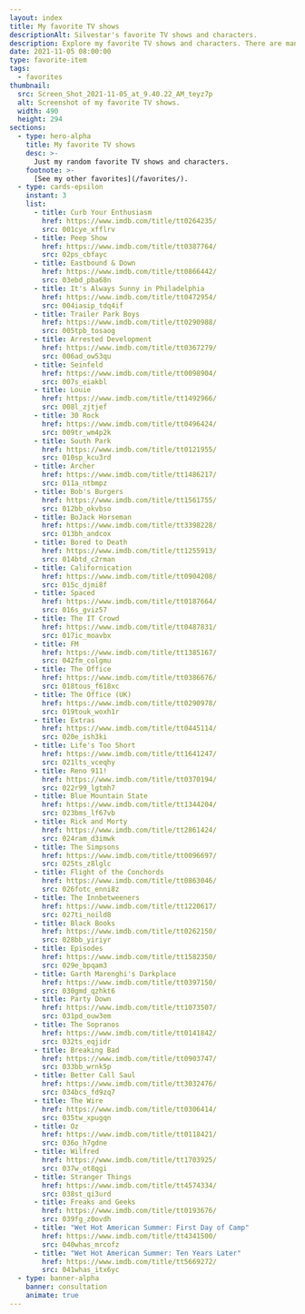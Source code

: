 ```yaml
---
layout: index
title: My favorite TV shows
descriptionAlt: Silvestar's favorite TV shows and characters.
description: Explore my favorite TV shows and characters. There are many many more, but these are the first ones that come up to my mind.
date: 2021-11-05 08:00:00
type: favorite-item
tags:
  - favorites
thumbnail:
  src: Screen_Shot_2021-11-05_at_9.40.22_AM_teyz7p
  alt: Screenshot of my favorite TV shows.
  width: 490
  height: 294
sections:
  - type: hero-alpha
    title: My favorite TV shows
    desc: >-
      Just my random favorite TV shows and characters.
    footnote: >-
      [See my other favorites](/favorites/).
  - type: cards-epsilon
    instant: 3
    list:
      - title: Curb Your Enthusiasm
        href: https://www.imdb.com/title/tt0264235/
        src: 001cye_xfflrv
      - title: Peep Show
        href: https://www.imdb.com/title/tt0387764/
        src: 02ps_cbfayc
      - title: Eastbound & Down
        href: https://www.imdb.com/title/tt0866442/
        src: 03ebd_pba68n
      - title: It's Always Sunny in Philadelphia
        href: https://www.imdb.com/title/tt0472954/
        src: 004iasip_tdq4if
      - title: Trailer Park Boys
        href: https://www.imdb.com/title/tt0290988/
        src: 005tpb_tosaog
      - title: Arrested Development
        href: https://www.imdb.com/title/tt0367279/
        src: 006ad_ow53qu
      - title: Seinfeld
        href: https://www.imdb.com/title/tt0098904/
        src: 007s_eiakbl
      - title: Louie
        href: https://www.imdb.com/title/tt1492966/
        src: 008l_zjtjef
      - title: 30 Rock
        href: https://www.imdb.com/title/tt0496424/
        src: 009tr_wm4p2k
      - title: South Park
        href: https://www.imdb.com/title/tt0121955/
        src: 010sp_kcu3rd
      - title: Archer
        href: https://www.imdb.com/title/tt1486217/
        src: 011a_ntbmpz
      - title: Bob's Burgers
        href: https://www.imdb.com/title/tt1561755/
        src: 012bb_okvbso
      - title: BoJack Horseman
        href: https://www.imdb.com/title/tt3398228/
        src: 013bh_andcox
      - title: Bored to Death
        href: https://www.imdb.com/title/tt1255913/
        src: 014btd_c2rman
      - title: Californication
        href: https://www.imdb.com/title/tt0904208/
        src: 015c_djmi8f
      - title: Spaced
        href: https://www.imdb.com/title/tt0187664/
        src: 016s_gviz57
      - title: The IT Crowd
        href: https://www.imdb.com/title/tt0487831/
        src: 017ic_moavbx
      - title: FM
        href: https://www.imdb.com/title/tt1385167/
        src: 042fm_colgmu
      - title: The Office
        href: https://www.imdb.com/title/tt0386676/
        src: 018tous_f618xc
      - title: The Office (UK)
        href: https://www.imdb.com/title/tt0290978/
        src: 019touk_woxh1r
      - title: Extras
        href: https://www.imdb.com/title/tt0445114/
        src: 020e_ish3ki
      - title: Life's Too Short
        href: https://www.imdb.com/title/tt1641247/
        src: 021lts_vceqhy
      - title: Reno 911!
        href: https://www.imdb.com/title/tt0370194/
        src: 022r99_lgtmh7
      - title: Blue Mountain State
        href: https://www.imdb.com/title/tt1344204/
        src: 023bms_lf67vb
      - title: Rick and Morty
        href: https://www.imdb.com/title/tt2861424/
        src: 024ram_d3imwk
      - title: The Simpsons
        href: https://www.imdb.com/title/tt0096697/
        src: 025ts_z8lglc
      - title: Flight of the Conchords
        href: https://www.imdb.com/title/tt0863046/
        src: 026fotc_enni8z
      - title: The Innbetweeners
        href: https://www.imdb.com/title/tt1220617/
        src: 027ti_noild8
      - title: Black Books
        href: https://www.imdb.com/title/tt0262150/
        src: 028bb_yiriyr
      - title: Episodes
        href: https://www.imdb.com/title/tt1582350/
        src: 029e_bpqam3
      - title: Garth Marenghi's Darkplace
        href: https://www.imdb.com/title/tt0397150/
        src: 030gmd_qzhkt6
      - title: Party Down
        href: https://www.imdb.com/title/tt1073507/
        src: 031pd_ouw3em
      - title: The Sopranos
        href: https://www.imdb.com/title/tt0141842/
        src: 032ts_eqjidr
      - title: Breaking Bad
        href: https://www.imdb.com/title/tt0903747/
        src: 033bb_wrnk5p
      - title: Better Call Saul
        href: https://www.imdb.com/title/tt3032476/
        src: 034bcs_fd9zq7
      - title: The Wire
        href: https://www.imdb.com/title/tt0306414/
        src: 035tw_xpugqn
      - title: Oz
        href: https://www.imdb.com/title/tt0118421/
        src: 036o_h7gdne
      - title: Wilfred
        href: https://www.imdb.com/title/tt1703925/
        src: 037w_ot8qgi
      - title: Stranger Things
        href: https://www.imdb.com/title/tt4574334/
        src: 038st_qi3urd
      - title: Freaks and Geeks
        href: https://www.imdb.com/title/tt0193676/
        src: 039fg_z0ovdh
      - title: "Wet Hot American Summer: First Day of Camp"
        href: https://www.imdb.com/title/tt4341500/
        src: 040whas_mrcofz
      - title: "Wet Hot American Summer: Ten Years Later"
        href: https://www.imdb.com/title/tt5669272/
        src: 041whas_itx6yc
  - type: banner-alpha
    banner: consultation
    animate: true
---
```

